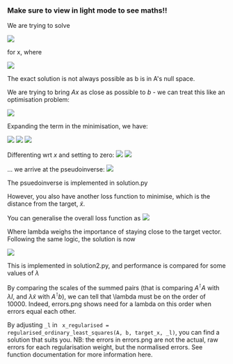 ### Make sure to view in light mode to see maths!!

We are trying to solve 

<img src="https://render.githubusercontent.com/render/math?math=Ax=b">

for x, where 

<img src="https://render.githubusercontent.com/render/math?math=A\in\R^{m\times n}, x\in\R^{n}, A\in\R^{m}, n=27, m=556">

The exact solution is not always possible as b is in A's null space.

We are trying to bring $Ax$ as close as possible to $b$ - we can treat this like an optimisation problem:

<img src="https://render.githubusercontent.com/render/math?math=x^* = \argmin_x\|Ax - b\|_2^2 =\argmin_x\left((Ax - b)^\intercal(Ax-b)\right)">


Expanding the term in the minimisation, we have: 

<img src="https://render.githubusercontent.com/render/math?math=f(x) = (Ax - b)^\intercal (Ax-b)">
<img src="https://render.githubusercontent.com/render/math?math=f(x) = (x^\intercal A^\intercal - b^\intercal)(Ax-b)">
<img src="https://render.githubusercontent.com/render/math?math=f(x) = x^\intercal A^\intercal Ax + b^\intercal b - b^\intercal Ax - x^\intercal A^\intercal b">


Differenting wrt $x$ and setting to zero:
<img src="https://render.githubusercontent.com/render/math?math=\nabla_xf(x)|_{x^*} = 2 A^\intercal A x^* - 2 A^\intercal b = 0">
<img src="https://render.githubusercontent.com/render/math?math=\implies x^* = (A^\intercal A)^{-1}A^\intercal b">

... we arrive at the pseudoinverse:
<img src="https://render.githubusercontent.com/render/math?math=A^+ \triangleq (A^\intercal A)^{-1}A^\intercal\ ; \quad x_{OLS} = A^+ b">

The psuedoinverse is implemented in solution.py

However, you also have another loss function to minimise, which is the distance from the target, $\tilde x$.

You can generalise the overall loss function as <img src="https://render.githubusercontent.com/render/math?math=f(x) = (x^\intercal A^\intercal - b^\intercal)(Ax-b) + \lambda (x - \tilde x)^\intercal (x - \tilde x)">

Where lambda weighs the importance of staying close to the target vector. Following the same logic, the solution is now

<img src="https://render.githubusercontent.com/render/math?math=x^*_\lambda = (A^\intercal A + \lambda I)^{-1} (\lambda \tilde x + A^\intercal b)">

This is implemented in solution2.py, and performance is compared for some values of $\lambda$

By comparing the scales of the summed pairs (that is comparing $A^\intercal A$ with $\lambda I$, and $\lambda \tilde x$ with $A^\intercal b$), we can tell that \lambda must be on the order of 10000. Indeed, errors.png shows need for a lambda on this order when errors equal each other.

By adjusting `_l` in ` x_regularised = regularised_ordinary_least_squares(A, b, target_x, _l)`, you can find a solution that suits you. NB: the errors in errors.png are not the actual, raw errors for each regularisation weight, but the normalised errors. See function documentation for more information here.
